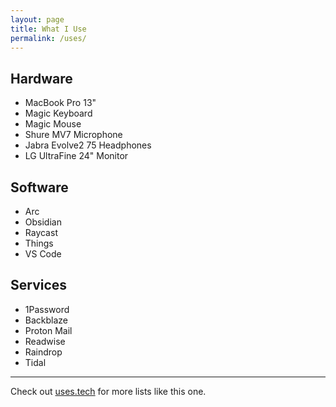 ```yaml
---
layout: page
title: What I Use
permalink: /uses/
---
```


## Hardware
- MacBook Pro 13"
- Magic Keyboard
- Magic Mouse
- Shure MV7 Microphone
- Jabra Evolve2 75 Headphones
- LG UltraFine 24" Monitor

## Software
- Arc
- Obsidian
- Raycast
- Things
- VS Code

## Services
- 1Password
- Backblaze
- Proton Mail
- Readwise
- Raindrop
- Tidal

----
Check out [uses.tech](https://uses.tech) for more lists like this one.